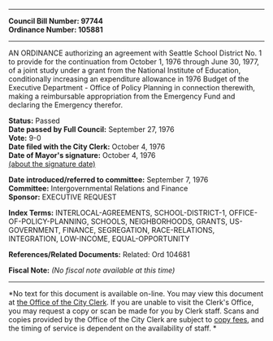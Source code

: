* * * * *  
  
**Council Bill Number: [](#h0)[](#h2)97744**   
**Ordinance Number: 105881**  
  
* * * * *  
  
AN ORDINANCE authorizing an agreement with Seattle School District No. 1 to provide for the continuation from October 1, 1976 through June 30, 1977, of a joint study under a grant from the National Institute of Education, conditionally increasing an expenditure allowance in 1976 Budget of the Executive Department - Office of Policy Planning in connection therewith, making a reimbursable appropriation from the Emergency Fund and declaring the Emergency therefor.  
  
**Status:** Passed   
**Date passed by Full Council:** September 27, 1976   
**Vote:** 9-0   
**Date filed with the City Clerk:** October 4, 1976   
**Date of Mayor's signature:** October 4, 1976   
[(about the signature date)](/~public/approvaldate.htm)   
  
  
**Date introduced/referred to committee:** September 7, 1976   
**Committee:** Intergovernmental Relations and Finance   
**Sponsor:** EXECUTIVE REQUEST   
  
**Index Terms:** INTERLOCAL-AGREEMENTS, SCHOOL-DISTRICT-1, OFFICE-OF-POLICY-PLANNING, SCHOOLS, NEIGHBORHOODS, GRANTS, US-GOVERNMENT, FINANCE, SEGREGATION, RACE-RELATIONS, INTEGRATION, LOW-INCOME, EQUAL-OPPORTUNITY  
  
**References/Related Documents:** Related: Ord 104681  
  
**Fiscal Note:** *(No fiscal note available at this time)*  
  
* * * * *  
  
*No text for this document is available on-line. You may view this document at [the Office of the City Clerk](http://www.seattle.gov/leg/clerk/contactUs.htm). If you are unable to visit the Clerk's Office, you may request a copy or scan be made for you by Clerk staff. Scans and copies provided by the Office of the City Clerk are subject to [copy fees](http://clerk.seattle.gov/~public/clerkfees.htm), and the timing of service is dependent on the availability of staff. *  
  
  
